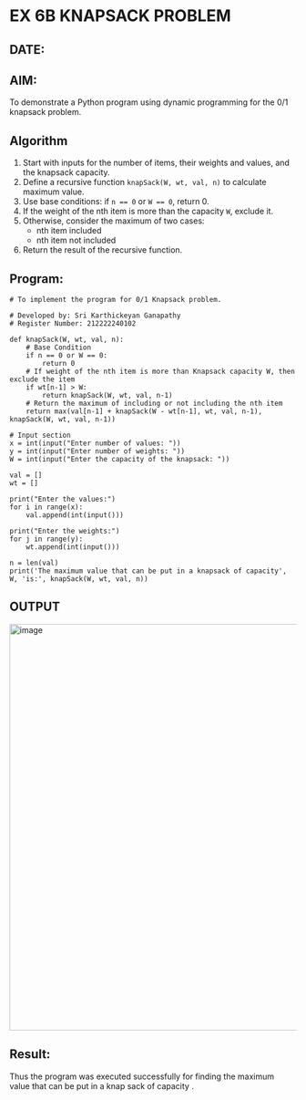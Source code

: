 # EX 6B KNAPSACK PROBLEM  
## DATE:  

## AIM:  
To demonstrate a Python program using dynamic programming for the 0/1 knapsack problem.  

## Algorithm  
1. Start with inputs for the number of items, their weights and values, and the knapsack capacity.  
2. Define a recursive function `knapSack(W, wt, val, n)` to calculate maximum value.  
3. Use base conditions: if `n == 0` or `W == 0`, return 0.  
4. If the weight of the nth item is more than the capacity `W`, exclude it.  
5. Otherwise, consider the maximum of two cases:  
   - nth item included  
   - nth item not included  
6. Return the result of the recursive function.  

## Program:
```
# To implement the program for 0/1 Knapsack problem.

# Developed by: Sri Karthickeyan Ganapathy 
# Register Number: 212222240102

def knapSack(W, wt, val, n):
    # Base Condition
    if n == 0 or W == 0:
        return 0
    # If weight of the nth item is more than Knapsack capacity W, then exclude the item
    if wt[n-1] > W:
        return knapSack(W, wt, val, n-1)
    # Return the maximum of including or not including the nth item
    return max(val[n-1] + knapSack(W - wt[n-1], wt, val, n-1), knapSack(W, wt, val, n-1))

# Input section
x = int(input("Enter number of values: "))
y = int(input("Enter number of weights: "))
W = int(input("Enter the capacity of the knapsack: "))

val = []
wt = []

print("Enter the values:")
for i in range(x):
    val.append(int(input()))

print("Enter the weights:")
for j in range(y):
    wt.append(int(input()))

n = len(val)
print('The maximum value that can be put in a knapsack of capacity', W, 'is:', knapSack(W, wt, val, n))
```

## OUTPUT
<img width="713" alt="image" src="https://github.com/user-attachments/assets/aeb8ff84-a51c-4156-a452-c6cdb8f682d0" />

## Result:
Thus the program was executed successfully for finding the maximum value that can be put in a knap sack of capacity .
